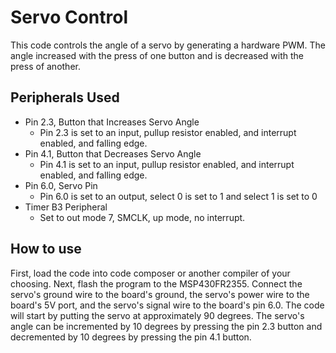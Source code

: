 # Servo Control
This code controls the angle of a servo by generating a hardware PWM. The angle increased with the press of one button and is decreased with the press of another.

## Peripherals Used
- Pin 2.3, Button that Increases Servo Angle
  - Pin 2.3 is set to an input, pullup resistor enabled, and interrupt enabled, and falling edge.
- Pin 4.1, Button that Decreases Servo Angle
  - Pin 4.1 is set to an input, pullup resistor enabled, and interrupt enabled, and falling edge.
- Pin 6.0, Servo Pin
  - Pin 6.0 is set to an output, select 0 is set to 1 and select 1 is set to 0
- Timer B3 Peripheral
  - Set to out mode 7, SMCLK, up mode, no interrupt.

## How to use
First, load the code into code composer or another compiler of your choosing. Next, flash the program to the MSP430FR2355. Connect the servo's ground wire to the board's ground, the servo's power wire to the board's 5V port, and the servo's signal wire to the board's pin 6.0. The code will start by putting the servo at approximately 90 degrees. The servo's angle can be incremented by 10 degrees by pressing the pin 2.3 button and decremented by 10 degrees by pressing the pin 4.1 button.
